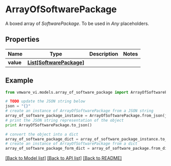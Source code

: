 # ArrayOfSoftwarePackage

A boxed array of *SoftwarePackage*. To be used in *Any* placeholders. 

## Properties
Name | Type | Description | Notes
------------ | ------------- | ------------- | -------------
**value** | [**List[SoftwarePackage]**](SoftwarePackage.md) |  | 

## Example

```python
from vmware_vi.models.array_of_software_package import ArrayOfSoftwarePackage

# TODO update the JSON string below
json = "{}"
# create an instance of ArrayOfSoftwarePackage from a JSON string
array_of_software_package_instance = ArrayOfSoftwarePackage.from_json(json)
# print the JSON string representation of the object
print ArrayOfSoftwarePackage.to_json()

# convert the object into a dict
array_of_software_package_dict = array_of_software_package_instance.to_dict()
# create an instance of ArrayOfSoftwarePackage from a dict
array_of_software_package_form_dict = array_of_software_package.from_dict(array_of_software_package_dict)
```
[[Back to Model list]](../README.md#documentation-for-models) [[Back to API list]](../README.md#documentation-for-api-endpoints) [[Back to README]](../README.md)


